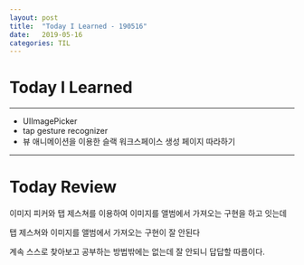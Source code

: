 ```yaml
---
layout: post
title:  "Today I Learned - 190516"
date:   2019-05-16
categories: TIL
---
```


# Today I Learned

---

- UIImagePicker
- tap gesture recognizer
- 뷰 애니메이션을 이용한 슬랙 워크스페이스 생성 페이지 따라하기

---

# Today Review

이미지 피커와 탭 제스쳐를 이용하여 이미지를 앨범에서 가져오는 구현을 하고 잇는데

탭 제스쳐와 이미지를 앨범에서 가져오는 구현이 잘 안된다

계속 스스로 찾아보고 공부하는 방법밖에는 없는데 잘 안되니 답답할 따름이다.
